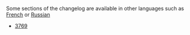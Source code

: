 
Some sections of the changelog are available in other languages such as [French](changelog-fr.md) or [Russian](changelog-ru.md)

- [3769](/changelog/3769.md) 














































































































